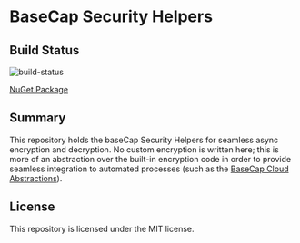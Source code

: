 # BaseCap Security Helpers

## Build Status
![build-status](https://basecapanalytics.visualstudio.com/_apis/public/build/definitions/1b8f0d60-58d9-4354-a7ff-9926e8841e10/6/badge)

[NuGet Package](https://www.myget.org/feed/bca/package/nuget/BaseCap.Security)

## Summary
This repository holds the baseCap Security Helpers for seamless async encryption and decryption. No custom encryption is written here; this is more of an abstraction over the built-in encryption code in order to provide seamless integration to automated processes (such as the [BaseCap Cloud Abstractions](https://github.com/BaseCap-Analytics/CloudAbstractions)).

## License
This repository is licensed under the MIT license.
